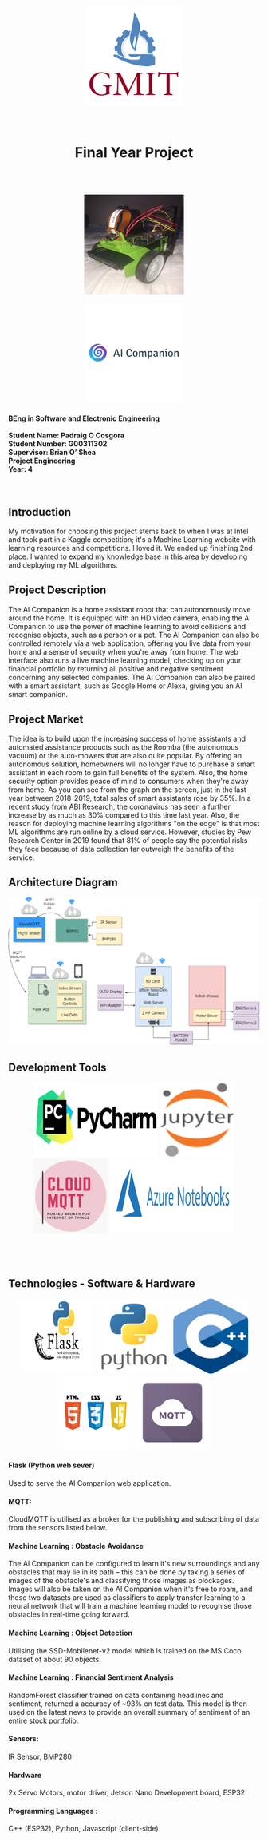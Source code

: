 <p align="center">
  <img width="200" height="200" src="/Pictures/gmit.png/">
</p>


<h1 align="center" ><br>Final Year Project<br></h1>

<br>
<br>
<p align="center">
  <img width="200" height="200" src="/Pictures/aiCompanion.jpg/">
</p>
<p align="center">
  <img width="200" height="200" src="/Pictures/logo.png/">
</p>

<h4 align="left">BEng in Software and Electronic Engineering<br><br>
Student Name: Padraig O Cosgora<br>
Student Number: G00311302<br>
Supervisor: Brian O’ Shea<br>
Project Engineering<br>
Year: 4<br>
</h4>

<br>

<h2 align="left"><b>Introduction</b></h2>
My motivation for choosing this project stems back to when I was at Intel and took part in a Kaggle 
competition; it's a Machine Learning website with learning resources and competitions. I loved it. We ended up 
finishing 2nd place. I wanted to expand my knowledge base in this area by developing and deploying my ML algorithms.

<h2 align="left"><b>Project Description</b></h2>
The AI Companion is a home assistant robot that can autonomously move around the home. It is equipped 
with an HD video camera, enabling the AI Companion to use the power of machine learning to avoid collisions and 
recognise objects, such as a person or a pet. The AI Companion can also be controlled remotely via a web application, 
offering you live data from your home and a sense of security when you're away from home. The web interface also runs a 
live machine learning model, checking up on your financial portfolio by returning all positive and negative sentiment 
concerning any selected companies.  The AI Companion can also be paired with a smart assistant, such as Google Home or 
Alexa, giving you an AI smart companion.

<h2 align="left"><b>Project Market </b></h2>

The idea is to build upon the increasing success of home assistants and automated assistance products such as the Roomba
 (the autonomous vacuum) or the auto-mowers that are also quite popular. By offering an autonomous solution, homeowners 
 will no longer have to purchase a smart assistant in each room to gain full benefits of the system. Also, the home 
 security option provides peace of mind to consumers when they're away from home. As you can see from the graph on the 
 screen, just in the last year between 2018-2019, total sales of smart assistants rose by 35%. In a recent study from 
 ABI Research, the coronavirus has seen a further increase by as much as 30% compared to this time last year. Also, the 
 reason for deploying machine learning algorithms "on the edge" is that most ML algorithms are run online by a cloud 
 service. However, studies by Pew Research Center in 2019 found that 81% of people say the potential risks they face 
 because of data collection far outweigh the benefits of the service.
 
<h2 align="left"><b>Architecture Diagram</b></h2>
<p align="center">
  <img src="/Pictures/architecturalDiagram.png/">
</p>

<h2><b>Development Tools</b></h2>
<p align="center">
<img width="250" height="150" src="/Pictures/logos/pycharm.png/">
<img width="150" height="150" src="/Pictures/logos/Jupyter.svg/">
<img width="150" height="150" src="/Pictures/logos/cloudmqtt.jpg/">
<img width="250" height="150" src="/Pictures/logos/azure.png/">
<p>
<br>
<h2><br>Technologies - Software & Hardware</b></h2>
<p align="center">
<img width="150" height="150" src="/Pictures/logos/flask.png/">
<img width="150" height="150" src="/Pictures/logos/python.png/">
<img width="150" height="150" src="/Pictures/logos/cplusplus.png/">
<img width="150" height="150" src="/Pictures/logos/3piece.jpg/">
<img width="150" height="150" src="/Pictures/logos/mqtt.png/">
<p>

<h4><b>Flask (Python web sever)</b></h4>   

Used to serve the AI Companion web application.
<h4><b>MQTT:</b></h4>
CloudMQTT is utilised as a broker for the publishing and subscribing of data from the sensors listed below.
<h4><b>Machine Learning : Obstacle Avoidance</b></h4>
The AI Companion can be configured to learn it's new surroundings and any obstacles that may lie in its path – this can 
be done by taking a series of images of the obstacle's and classifying those images as blockages. Images will also be 
taken on the AI Companion when it's free to roam, and these two datasets are used as classifiers to apply transfer 
learning to a neural network that will train a machine learning model to recognise those obstacles in real-time going 
forward.
<h4><b>Machine Learning : Object Detection</b></h4>
Utilising the SSD-Mobilenet-v2 model which is trained on the MS Coco dataset of about 90 objects.
<h4><b>Machine Learning : Financial Sentiment Analysis</b></h4>
RandomForest classifier trained on data containing headlines and sentiment, returned a accuracy of ~93% on test data. 
This model is then used on the latest news to provide an overall summary of sentiment of an entire stock portfolio.
<h4><b>Sensors:</b></h4>
IR Sensor, BMP280
<h4><b>Hardware</b></h4>
2x Servo Motors, motor driver, Jetson Nano Development board, ESP32
<h4><b>Programming Languages :</b></h4>
C++ (ESP32), Python, Javascript (client-side)
